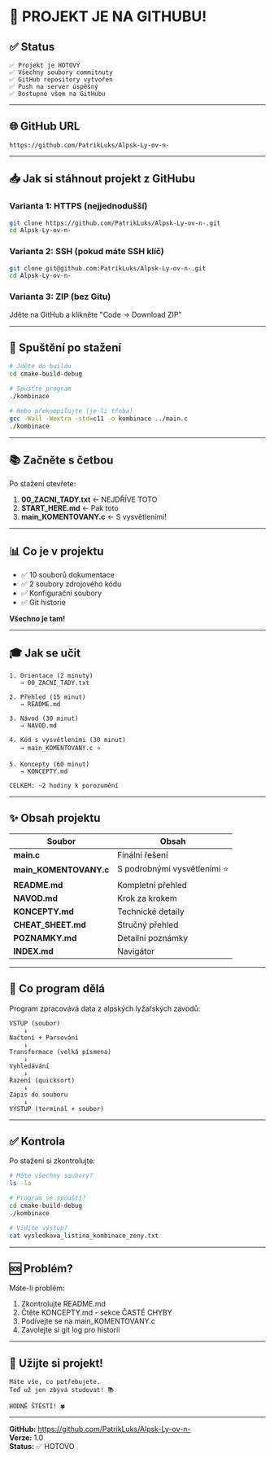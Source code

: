 # 🎉 PROJEKT JE NA GITHUBU!

## ✅ Status

```
✅ Projekt je HOTOVÝ
✅ Všechny soubory commitnuty
✅ GitHub repository vytvořen
✅ Push na server úspěšný
✅ Dostupné všem na GitHubu
```

---

## 🌐 GitHub URL

```
https://github.com/PatrikLuks/Alpsk-Ly-ov-n-
```

---

## 📥 Jak si stáhnout projekt z GitHubu

### Varianta 1: HTTPS (nejjednodušší)

```bash
git clone https://github.com/PatrikLuks/Alpsk-Ly-ov-n-.git
cd Alpsk-Ly-ov-n-
```

### Varianta 2: SSH (pokud máte SSH klíč)

```bash
git clone git@github.com:PatrikLuks/Alpsk-Ly-ov-n-.git
cd Alpsk-Ly-ov-n-
```

### Varianta 3: ZIP (bez Gitu)

Jděte na GitHub a klikněte "Code → Download ZIP"

---

## 🚀 Spuštění po stažení

```bash
# Jděte do buildu
cd cmake-build-debug

# Spusťte program
./kombinace

# Nebo překompilujte (je-li třeba)
gcc -Wall -Wextra -std=c11 -o kombinace ../main.c
./kombinace
```

---

## 📚 Začněte s četbou

Po stažení otevřete:

1. **00_ZACNI_TADY.txt** ← NEJDŘÍVE TOTO
2. **START_HERE.md** ← Pak toto
3. **main_KOMENTOVANY.c** ← S vysvětleními!

---

## 📊 Co je v projektu

- ✅ 10 souborů dokumentace
- ✅ 2 soubory zdrojového kódu
- ✅ Konfigurační soubory
- ✅ Git historie

**Všechno je tam!**

---

## 🎓 Jak se učit

```
1. Orientace (2 minuty)
   → 00_ZACNI_TADY.txt

2. Přehled (15 minut)
   → README.md

3. Návod (30 minut)
   → NAVOD.md

4. Kód s vysvětleními (30 minut)
   → main_KOMENTOVANY.c ⭐

5. Koncepty (60 minut)
   → KONCEPTY.md

CELKEM: ~2 hodiny k porozumění
```

---

## ✨ Obsah projektu

| Soubor | Obsah |
|--------|-------|
| **main.c** | Finální řešení |
| **main_KOMENTOVANY.c** | S podrobnými vysvětleními ⭐ |
| **README.md** | Kompletní přehled |
| **NAVOD.md** | Krok za krokem |
| **KONCEPTY.md** | Technické detaily |
| **CHEAT_SHEET.md** | Stručný přehled |
| **POZNAMKY.md** | Detailní poznámky |
| **INDEX.md** | Navigátor |

---

## 🎯 Co program dělá

Program zpracovává data z alpských lyžařských závodů:

```
VSTUP (soubor)
    ↓
Načtení + Parsování
    ↓
Transformace (velká písmena)
    ↓
Vyhledávání
    ↓
Řazení (quicksort)
    ↓
Zápis do souboru
    ↓
VÝSTUP (terminál + soubor)
```

---

## ✅ Kontrola

Po stažení si zkontrolujte:

```bash
# Máte všechny soubory?
ls -la

# Program se spouští?
cd cmake-build-debug
./kombinace

# Vidíte výstup?
cat vysledkova_listina_kombinace_zeny.txt
```

---

## 🆘 Problém?

Máte-li problém:

1. Zkontrolujte README.md
2. Čtěte KONCEPTY.md - sekce ČASTÉ CHYBY
3. Podívejte se na main_KOMENTOVANY.c
4. Zavolejte si git log pro historii

---

## 🎊 Užijte si projekt!

```
Máte vše, co potřebujete.
Teď už jen zbývá studovat! 📚

HODNĚ ŠTĚSTÍ! 🍀
```

---

**GitHub:** https://github.com/PatrikLuks/Alpsk-Ly-ov-n-  
**Verze:** 1.0  
**Status:** ✅ HOTOVO
